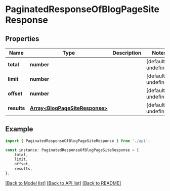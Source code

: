 # PaginatedResponseOfBlogPageSiteResponse


## Properties

Name | Type | Description | Notes
------------ | ------------- | ------------- | -------------
**total** | **number** |  | [default to undefined]
**limit** | **number** |  | [default to undefined]
**offset** | **number** |  | [default to undefined]
**results** | [**Array&lt;BlogPageSiteResponse&gt;**](BlogPageSiteResponse.md) |  | [default to undefined]

## Example

```typescript
import { PaginatedResponseOfBlogPageSiteResponse } from './api';

const instance: PaginatedResponseOfBlogPageSiteResponse = {
    total,
    limit,
    offset,
    results,
};
```

[[Back to Model list]](../README.md#documentation-for-models) [[Back to API list]](../README.md#documentation-for-api-endpoints) [[Back to README]](../README.md)

